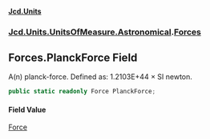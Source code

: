 #### [Jcd.Units](index.md 'index')
### [Jcd.Units.UnitsOfMeasure.Astronomical](Jcd.Units.UnitsOfMeasure.Astronomical.md 'Jcd.Units.UnitsOfMeasure.Astronomical').[Forces](Forces.md 'Jcd.Units.UnitsOfMeasure.Astronomical.Forces')

## Forces.PlanckForce Field

A(n) planck-force. Defined as: 1.2103E+44 × SI newton.

```csharp
public static readonly Force PlanckForce;
```

#### Field Value
[Force](Force.md 'Jcd.Units.UnitTypes.Force')
